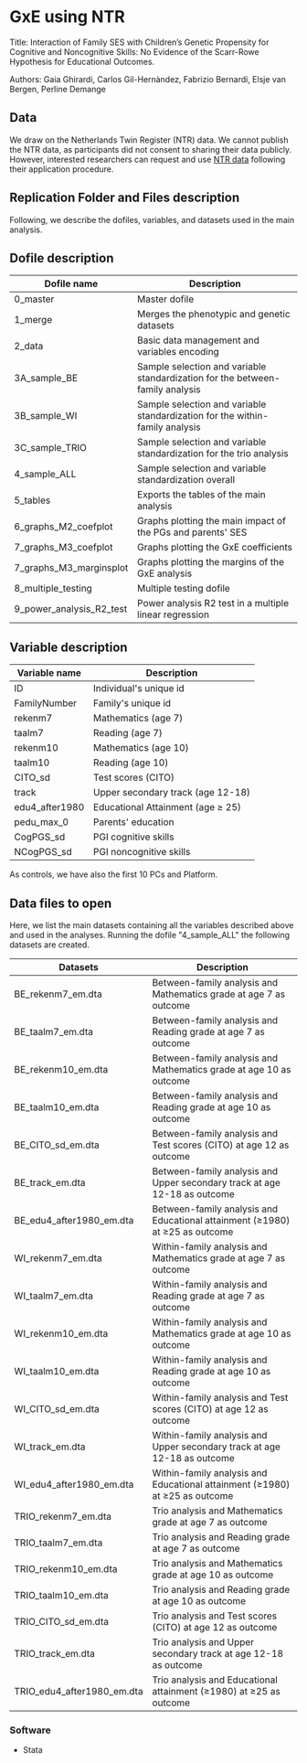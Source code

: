 # GxE using NTR

Title: Interaction of Family SES with Children’s Genetic Propensity for Cognitive and Noncognitive Skills: No Evidence of the Scarr-Rowe Hypothesis for Educational Outcomes.

Authors: Gaia Ghirardi, Carlos Gil-Hernàndez, Fabrizio Bernardi, Elsje van Bergen, Perline Demange

## Data  

We draw on the Netherlands Twin Register (NTR) data. We cannot publish the NTR data, as participants did not consent to sharing their data publicly. However, interested researchers can request and use [NTR data](https://tweelingenregister.vu.nl) following their application procedure.

## Replication Folder and Files description

Following, we describe the dofiles, variables, and datasets used in the main analysis. 

## Dofile description 

| Dofile name               |  Description                                                                      |  
|---------------------------|-----------------------------------------------------------------------------------|            
| 0_master                  | Master dofile                                                                     | 
| 1_merge                   | Merges the phenotypic and genetic datasets                                        |
| 2_data                    | Basic data management and variables encoding                                      |
| 3A_sample_BE              | Sample selection and variable standardization for the between-family analysis     |
| 3B_sample_WI              | Sample selection and variable standardization for the within-family analysis      |
| 3C_sample_TRIO            | Sample selection and variable standardization for the trio analysis               |
| 4_sample_ALL              | Sample selection and variable standardization overall                             | 
| 5_tables                  | Exports the tables of the main analysis                                           |
| 6_graphs_M2_coefplot      | Graphs plotting the main impact of the PGs and parents' SES                       |
| 7_graphs_M3_coefplot      | Graphs plotting the GxE coefficients                                              |
| 7_graphs_M3_marginsplot   | Graphs plotting the margins of the GxE analysis                                   |
| 8_multiple_testing        | Multiple testing dofile                                                           |
| 9_power_analysis_R2_test  | Power analysis R2 test in a multiple linear regression                            |

## Variable description 

| Variable name      |  Description                                                                      |  
|--------------------|-----------------------------------------------------------------------------------|            
| ID                 | Individual's unique id                                                            |
| FamilyNumber       | Family's unique id                                                                |
| rekenm7            | Mathematics (age 7)                                                               | 
| taalm7             | Reading (age 7)                                                                   |
| rekenm10           | Mathematics (age 10)                                                              |
| taalm10            | Reading (age 10)                                                                  |
| CITO_sd            | Test scores (CITO)                                                                |
| track              | Upper secondary track (age 12-18)                                                 |
| edu4_after1980     | Educational Attainment (age ≥ 25)                                                 |
| pedu_max_0         | Parents' education                                                                |
| CogPGS_sd          | PGI cognitive skills                                                              |
| NCogPGS_sd         | PGI noncognitive skills                                                           |

As controls, we have also the first 10 PCs and Platform. 

## Data files to open 

Here, we list the main datasets containing all the variables described above and used in the analyses. Running the dofile "4_sample_ALL" the following datasets are created. 
 
| Datasets                   | Description                                                                   | 
|----------------------------|-------------------------------------------------------------------------------|
| BE_rekenm7_em.dta          | Between-family analysis and Mathematics grade at age 7 as outcome             |
| BE_taalm7_em.dta           | Between-family analysis and Reading grade at age 7 as outcome                 |
| BE_rekenm10_em.dta         | Between-family analysis and Mathematics grade at age 10 as outcome            |
| BE_taalm10_em.dta          | Between-family analysis and Reading grade at age 10 as outcome                |
| BE_CITO_sd_em.dta          | Between-family analysis and Test scores (CITO) at age 12 as outcome           |
| BE_track_em.dta            | Between-family analysis and Upper secondary track at age 12-18 as outcome     |
| BE_edu4_after1980_em.dta   | Between-family analysis and Educational attainment (≥1980) at ≥25 as outcome  |
| WI_rekenm7_em.dta          | Within-family analysis and Mathematics grade at age 7 as outcome              |
| WI_taalm7_em.dta           | Within-family analysis and Reading grade at age 7 as outcome                  |
| WI_rekenm10_em.dta         | Within-family analysis and Mathematics grade at age 10 as outcome             |
| WI_taalm10_em.dta          | Within-family analysis and Reading grade at age 10 as outcome                 |
| WI_CITO_sd_em.dta          | Within-family analysis and Test scores (CITO) at age 12 as outcome            |
| WI_track_em.dta            | Within-family analysis and Upper secondary track at age 12-18 as outcome      |
| WI_edu4_after1980_em.dta   | Within-family analysis and Educational attainment (≥1980) at ≥25 as outcome   |
| TRIO_rekenm7_em.dta        | Trio analysis and Mathematics grade at age 7 as outcome                       |
| TRIO_taalm7_em.dta         | Trio analysis and Reading grade at age 7 as outcome                           |
| TRIO_rekenm10_em.dta       | Trio analysis and Mathematics grade at age 10 as outcome                      |
| TRIO_taalm10_em.dta        | Trio analysis and Reading grade at age 10 as outcome                          |
| TRIO_CITO_sd_em.dta        | Trio analysis and Test scores (CITO) at age 12 as outcome                     |
| TRIO_track_em.dta          | Trio analysis and Upper secondary track at age 12-18 as outcome               |
| TRIO_edu4_after1980_em.dta | Trio analysis and Educational attainment (≥1980) at ≥25 as outcome            |

### Software 

- Stata 
